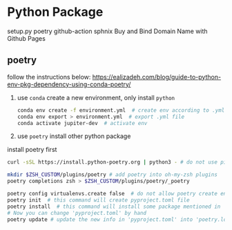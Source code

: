 # Python Package 


setup.py poetry github-action sphnix   Buy and Bind Domain Name with Github Pages


## poetry

follow the instructions below: https://ealizadeh.com/blog/guide-to-python-env-pkg-dependency-using-conda-poetry/

1. use `conda` create a new environment, only install `python`

    ```bash
    conda env create -f environment.yml  # create env according to .yml file
    conda env export > environment.yml  # export .yml file
    conda activate jupiter-dev  # activate env
    ```

2. use `poetry` install other python package

install poetry first
```bash
curl -sSL https://install.python-poetry.org | python3 - # do not use pip

mkdir $ZSH_CUSTOM/plugins/poetry # add poetry into oh-my-zsh plugins
poetry completions zsh > $ZSH_CUSTOM/plugins/poetry/_poetry
```


```bash
poetry config virtualenvs.create false  # do not allow poetry create env
poetry init  # this command will create pyproject.toml file
poetry install  # this command will install some package mentioned in 'pyproject.toml', and also generate a 'poetry.lock' file
# Now you can change 'pyproject.toml' by hand
poetry update # update the new info in 'pyproject.toml' into 'poetry.lock' file
```


